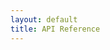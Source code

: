 ```yaml
---
layout: default
title: API Reference
---
```


<div id="api-container" style="background-color:white"></div>

<script src="/assets/js/redoc.standalone.js"></script>
<script>
Redoc.init(
  "https://raw.githubusercontent.com/bob-cd/bob/main/apiserver/src/main/resources/bob/api.yaml",
  {
    scrollYOffset: 50,
  },
  document.getElementById("api-container")
);
</script>
